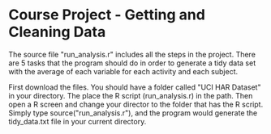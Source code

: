 Course Project - Getting and Cleaning Data
======================================================================================================================

The source file "run_analysis.r" includes all the steps in the project. There are 5 tasks that the program should do in order to generate a tidy data set with the average of each variable for each activity and each subject.

First download the files. You should have a folder called "UCI HAR Dataset" in your directory. The place the R script (run_analysis.r) in the path. Then open a R screen and change your director to the folder that has the R script. Simply type source("run_analysis.r"), and the program would generate the tidy_data.txt file in your current directory.

